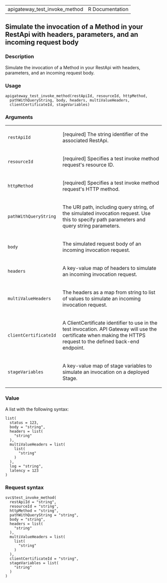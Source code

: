 <table style="width: 100%;">
<tbody>
<tr class="odd">
<td>apigateway_test_invoke_method</td>
<td style="text-align: right;">R Documentation</td>
</tr>
</tbody>
</table>

## Simulate the invocation of a Method in your RestApi with headers, parameters, and an incoming request body

### Description

Simulate the invocation of a Method in your RestApi with headers,
parameters, and an incoming request body.

### Usage

    apigateway_test_invoke_method(restApiId, resourceId, httpMethod,
      pathWithQueryString, body, headers, multiValueHeaders,
      clientCertificateId, stageVariables)

### Arguments

<table>
<colgroup>
<col style="width: 35%" />
<col style="width: 65%" />
</colgroup>
<tbody>
<tr class="odd">
<td><code
id="apigateway_test_invoke_method_:_restApiId">restApiId</code></td>
<td><p>[required] The string identifier of the associated
RestApi.</p></td>
</tr>
<tr class="even">
<td><code
id="apigateway_test_invoke_method_:_resourceId">resourceId</code></td>
<td><p>[required] Specifies a test invoke method request's resource
ID.</p></td>
</tr>
<tr class="odd">
<td><code
id="apigateway_test_invoke_method_:_httpMethod">httpMethod</code></td>
<td><p>[required] Specifies a test invoke method request's HTTP
method.</p></td>
</tr>
<tr class="even">
<td><code
id="apigateway_test_invoke_method_:_pathWithQueryString">pathWithQueryString</code></td>
<td><p>The URI path, including query string, of the simulated invocation
request. Use this to specify path parameters and query string
parameters.</p></td>
</tr>
<tr class="odd">
<td><code id="apigateway_test_invoke_method_:_body">body</code></td>
<td><p>The simulated request body of an incoming invocation
request.</p></td>
</tr>
<tr class="even">
<td><code
id="apigateway_test_invoke_method_:_headers">headers</code></td>
<td><p>A key-value map of headers to simulate an incoming invocation
request.</p></td>
</tr>
<tr class="odd">
<td><code
id="apigateway_test_invoke_method_:_multiValueHeaders">multiValueHeaders</code></td>
<td><p>The headers as a map from string to list of values to simulate an
incoming invocation request.</p></td>
</tr>
<tr class="even">
<td><code
id="apigateway_test_invoke_method_:_clientCertificateId">clientCertificateId</code></td>
<td><p>A ClientCertificate identifier to use in the test invocation. API
Gateway will use the certificate when making the HTTPS request to the
defined back-end endpoint.</p></td>
</tr>
<tr class="odd">
<td><code
id="apigateway_test_invoke_method_:_stageVariables">stageVariables</code></td>
<td><p>A key-value map of stage variables to simulate an invocation on a
deployed Stage.</p></td>
</tr>
</tbody>
</table>

### Value

A list with the following syntax:

    list(
      status = 123,
      body = "string",
      headers = list(
        "string"
      ),
      multiValueHeaders = list(
        list(
          "string"
        )
      ),
      log = "string",
      latency = 123
    )

### Request syntax

    svc$test_invoke_method(
      restApiId = "string",
      resourceId = "string",
      httpMethod = "string",
      pathWithQueryString = "string",
      body = "string",
      headers = list(
        "string"
      ),
      multiValueHeaders = list(
        list(
          "string"
        )
      ),
      clientCertificateId = "string",
      stageVariables = list(
        "string"
      )
    )
